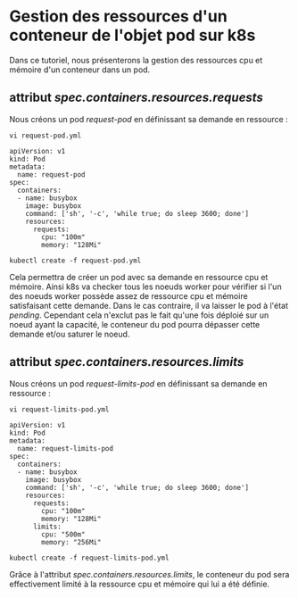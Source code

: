 # Gestion des ressources d'un conteneur de l'objet pod sur k8s
Dans ce tutoriel, nous présenterons la gestion des ressources cpu et mémoire d'un conteneur dans un pod.<br>

## attribut *spec.containers.resources.requests*
Nous créons un pod *request-pod* en définissant sa demande en ressource :
```
vi request-pod.yml
```

```
apiVersion: v1
kind: Pod
metadata:
  name: request-pod
spec:
  containers:
  - name: busybox
    image: busybox
    command: ['sh', '-c', 'while true; do sleep 3600; done']
    resources:
      requests:
        cpu: "100m"
        memory: "128Mi"
```

```
kubectl create -f request-pod.yml
```

Cela permettra de créer un pod avec sa demande en ressource cpu et mémoire. Ainsi k8s va checker tous les noeuds worker pour vérifier si l'un des noeuds worker possède assez de ressource cpu et mémoire satisfaisant cette demande. Dans le cas contraire, il va laisser le pod à l'état *pending*. Cependant cela n'exclut pas le fait qu'une fois déploié sur un noeud ayant la capacité, le conteneur du pod pourra dépasser cette demande et/ou saturer le noeud.


## attribut *spec.containers.resources.limits*
Nous créons un pod *request-limits-pod* en définissant sa demande en ressource :
```
vi request-limits-pod.yml
```

```
apiVersion: v1
kind: Pod
metadata:
  name: request-limits-pod
spec:
  containers:
  - name: busybox
    image: busybox
    command: ['sh', '-c', 'while true; do sleep 3600; done']
    resources:
      requests:
        cpu: "100m"
        memory: "128Mi"
      limits:
        cpu: "500m"
        memory: "256Mi"
```

```
kubectl create -f request-limits-pod.yml
```

Grâce à l'attribut *spec.containers.resources.limits*, le conteneur du pod sera effectivement limité à la ressource cpu et mémoire qui lui a été définie.